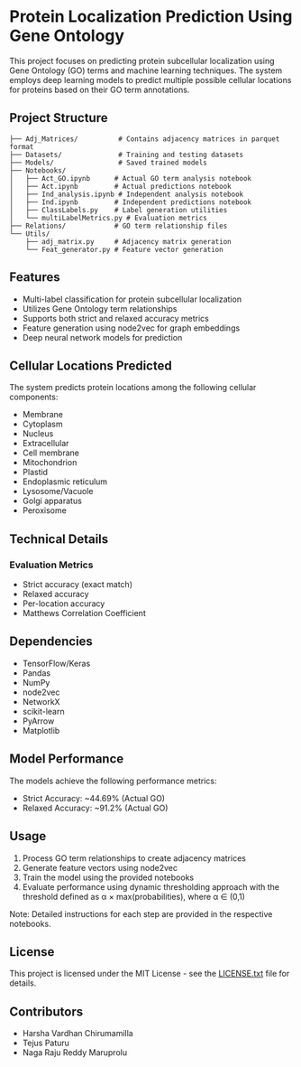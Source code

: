 # Protein Localization Prediction Using Gene Ontology

This project focuses on predicting protein subcellular localization using Gene Ontology (GO) terms and machine learning techniques. The system employs deep learning models to predict multiple possible cellular locations for proteins based on their GO term annotations.

## Project Structure

```
├── Adj_Matrices/          # Contains adjacency matrices in parquet format
├── Datasets/              # Training and testing datasets
├── Models/                # Saved trained models
├── Notebooks/            
│   ├── Act_GO.ipynb      # Actual GO term analysis notebook
│   ├── Act.ipynb         # Actual predictions notebook
│   ├── Ind_analysis.ipynb # Independent analysis notebook
│   ├── Ind.ipynb         # Independent predictions notebook
│   ├── ClassLabels.py    # Label generation utilities
│   └── multiLabelMetrics.py # Evaluation metrics
├── Relations/            # GO term relationship files
└── Utils/
    ├── adj_matrix.py     # Adjacency matrix generation
    └── Feat_generator.py # Feature vector generation
```

## Features

- Multi-label classification for protein subcellular localization
- Utilizes Gene Ontology term relationships
- Supports both strict and relaxed accuracy metrics
- Feature generation using node2vec for graph embeddings
- Deep neural network models for prediction

## Cellular Locations Predicted

The system predicts protein locations among the following cellular components:
- Membrane
- Cytoplasm
- Nucleus
- Extracellular
- Cell membrane
- Mitochondrion
- Plastid
- Endoplasmic reticulum
- Lysosome/Vacuole
- Golgi apparatus
- Peroxisome

## Technical Details
### Evaluation Metrics
- Strict accuracy (exact match)
- Relaxed accuracy
- Per-location accuracy
- Matthews Correlation Coefficient

## Dependencies

- TensorFlow/Keras
- Pandas
- NumPy
- node2vec
- NetworkX
- scikit-learn
- PyArrow
- Matplotlib

## Model Performance

The models achieve the following performance metrics:
- Strict Accuracy: ~44.69% (Actual GO)
- Relaxed Accuracy: ~91.2% (Actual GO)

## Usage
1. Process GO term relationships to create adjacency matrices
2. Generate feature vectors using node2vec
3. Train the model using the provided notebooks
4. Evaluate performance using dynamic thresholding approach with the threshold defined as α × max(probabilities), where α ∈ (0,1)

Note: Detailed instructions for each step are provided in the respective notebooks.

## License

This project is licensed under the MIT License - see the [LICENSE.txt](LICENSE.txt) file for details.

## Contributors

- Harsha Vardhan Chirumamilla
- Tejus Paturu
- Naga Raju Reddy Maruprolu